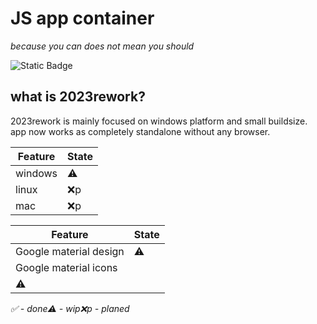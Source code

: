 # JS app container 
*because you can does not mean you should*

![Static Badge](https://img.shields.io/badge/_version_-_0.2.0-green)


## what is 2023rework?

2023rework is mainly focused on windows platform and small buildsize. app now works as completely standalone without any browser.

|Feature|State |
|-------|------|
|windows| ⚠️   |
|linux  | ❌️p  |
|mac    | ❌️p  |

|Feature               |State |
|----------------------|------|
|Google material design|⚠️    |
|Google material icons |
⚠️    |

*✅️ - done⚠️ - wip❌️p - planed*
